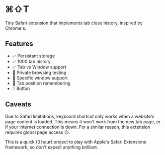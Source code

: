 # ⌘⇧T

Tiny Safari extension that implements tab close history, inspired by Chrome's.

## Features

- ✅ Persistant storage
- ✅ 1000 tab history
- ✅ Tab vs Window support
- 💬 Private browsing testing
- 💬 Specific window support
- 💬 Tab position remembering
- ❔ Button

## Caveats

Due to Safari limitations, keyboard shortcut only works when a website's page
content is loaded. This means it won't work from the new tab page, or if your
internet connection is down. For a similar reason, this extension requires
global page access 😒.

This is a quick (3 hour) project to play with Apple's Safari Extensions
framework, so don't expect anything brilliant.
